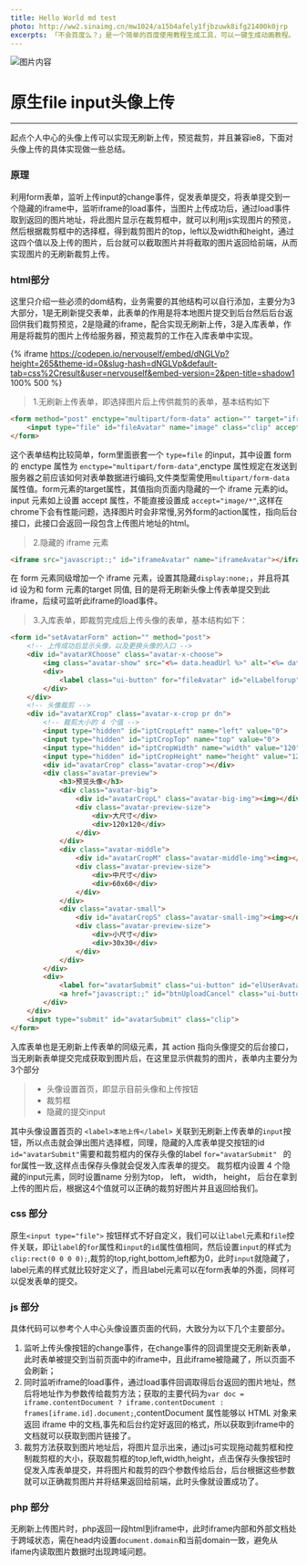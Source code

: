 ```yaml
---
title: Hello World md test
photo: http://ww2.sinaimg.cn/mw1024/a15b4afely1fjbzuwk8ifg21400k0jrp
excerpts: 「不会百度么？」是一个简单的百度使用教程生成工具，可以一键生成动画教程。 
---
```


![图片内容](http://ww2.sinaimg.cn/mw1024/a15b4afely1fjbzuwk8ifg21400k0jrp)

# 原生file input头像上传

------

起点个人中心的头像上传可以实现无刷新上传，预览裁剪，并且兼容ie8，下面对头像上传的具体实现做一些总结。

### 原理

利用form表单，监听上传input的change事件，促发表单提交，将表单提交到一个隐藏的iframe中，监听iframe的load事件，当图片上传成功后，通过load事件取到返回的图片地址，将此图片显示在裁剪框中，就可以利用js实现图片的预览，然后根据裁剪框中的选择框，得到裁剪图片的top，left以及width和height，通过这四个值以及上传的图片，后台就可以截取图片并将截取的图片返回给前端，从而实现图片的无刷新裁剪上传。

### html部分

这里只介绍一些必须的dom结构，业务需要的其他结构可以自行添加，主要分为3大部分，1是无刷新提交表单，此表单的作用是将本地图片提交到后台然后后台返回供我们裁剪预览，2是隐藏的iframe，配合实现无刷新上传，3是入库表单，作用是将裁剪的图片上传给服务器，预览裁剪的工作在入库表单中实现。

{% iframe https://codepen.io/nervouself/embed/dNGLVp?height=265&theme-id=0&slug-hash=dNGLVp&default-tab=css%2Cresult&user=nervouself&embed-version=2&pen-title=shadow1 100% 500 %}

>1.无刷新上传表单，即选择图片后上传供裁剪的表单，基本结构如下

```html
<form method="post" enctype="multipart/form-data" action="" target="iframeAvatar">
    <input type="file" id="fileAvatar" name="image" class="clip" accept="image/png, image/jpeg, image/gif, image/jpg">
</form>
```
这个表单结构比较简单，form里面嵌套一个 `type=file` 的input，其中设置 form 的 enctype 属性为 `enctype="multipart/form-data"`,enctype 属性规定在发送到服务器之前应该如何对表单数据进行编码,文件类型需使用`multipart/form-data` 属性值。form元素的target属性，其值指向页面内隐藏的一个 iframe 元素的id。 input 元素如上设置 accept 属性，不能直接设置成 `accept="image/*"`,这样在chrome下会有性能问题，选择图片时会非常慢,另外form的action属性，指向后台接口，此接口会返回一段包含上传图片地址的html。

>2.隐藏的 iframe 元素

```html
<iframe src="javascript:;" id="iframeAvatar" name="iframeAvatar"></iframe>
```
在 form 元素同级增加一个 iframe 元素，设置其隐藏`display:none;`，并且将其 id 设为和 form 元素的target 同值, 目的是将无刷新头像上传表单提交到此 iframe，后续可监听此iframe的load事件。

>3.入库表单，即裁剪完成后上传头像的表单，基本结构如下：

```html
<form id="setAvatarForm" action="" method="post">
    <!-- 上传成功后显示头像，以及更换头像的入口 -->
    <div id="avatarXChoose" class="avatar-x-choose">
        <img class="avatar-show" src="<%= data.headUrl %>" alt="<%= data.user.nickName %>的头像">
        <div>
            <label class="ui-button" for="fileAvatar" id="elLabelforup" role="button" tabindex="-1" data-eid="qd_M141" >本地上传</label>
        </div>
    </div>
    <!-- 头像裁剪 -->
    <div id="avatarXCrop" class="avatar-x-crop pr dn">
        <!-- 裁剪大小的 4 个值 -->
        <input type="hidden" id="iptCropLeft" name="left" value="0">
        <input type="hidden" id="iptCropTop" name="top" value="0">
        <input type="hidden" id="iptCropWidth" name="width" value="120">
        <input type="hidden" id="iptCropHeight" name="height" value="120">
        <div id="avatarCrop" class="avatar-crop"></div>
        <div class="avatar-preview">
            <h3>预览头像</h3>
            <div class="avatar-big">
                <div id="avatarCropL" class="avatar-big-img"><img></div>
                <div class="avatar-preview-size">
                    <div>大尺寸</div>
                    <div>120x120</div>
                </div>
            </div>
            <div class="avatar-middle">
                <div id="avatarCropM" class="avatar-middle-img"><img></div>
                <div class="avatar-preview-size">
                    <div>中尺寸</div>
                    <div>60x60</div>
                </div>
            </div>
            <div class="avatar-small">
                <div id="avatarCropS" class="avatar-small-img"><img></div>
                <div class="avatar-preview-size">
                    <div>小尺寸</div>
                    <div>30x30</div>
                </div>
            </div>
        </div>
        <div>
            <label for="avatarSubmit" class="ui-button" id="elUserAvatar">保存头像</label>
            <a href="javascript:;" id="btnUploadCancel" class="ui-button ui-button-default">取消</a>
        </div>
    </div>
    <input type="submit" id="avatarSubmit" class="clip">
</form>
```

入库表单也是无刷新上传表单的同级元素，其 action 指向头像提交的后台接口，当无刷新表单提交完成获取到图片后，在这里显示供裁剪的图片，表单内主要分为3个部分

> * 头像设置首页，即显示目前头像和上传按钮
> * 裁剪框
> * 隐藏的提交input

其中头像设置首页的 `<label>本地上传</label>` 关联到无刷新上传表单的`input`按钮，所以点击就会弹出图片选择框，同理，隐藏的入库表单提交按钮的id `id="avatarSubmit"`需要和裁剪框内的保存头像的label `for="avatarSubmit" ` 的for属性一致,这样点击保存头像就会促发入库表单的提交。
裁剪框内设置 4 个隐藏的input元素，同时设置name 分别为top， left， width， height， 后台在拿到上传的图片后，根据这4个值就可以正确的裁剪好图片并且返回给我们。

### css 部分
原生`<input type="file">` 按钮样式不好自定义，我们可以让`label`元素和`file`控件关联，即让`label`的`for`属性和`input`的`id`属性值相同，然后设置`input`的样式为`clip:rect(0 0 0 0);`,裁剪的top,right,bottom,left都为0，此时`input`就隐藏了，label元素的样式就比较好定义了，而且label元素可以在form表单的外面，同样可以促发表单的提交。

### js 部分
具体代码可以参考个人中心头像设置页面的代码，大致分为以下几个主要部分。
1. 监听上传头像按钮的change事件，在change事件的回调里提交无刷新表单，此时表单被提交到当前页面中的iframe中，且此iframe被隐藏了，所以页面不会刷新；
2. 同时监听iframe的load事件，通过load事件回调取得后台返回的图片地址，然后将地址作为参数传给裁剪方法；获取的主要代码为`var doc = iframe.contentDocument ? iframe.contentDocument : frames[iframe.id].document;`,contentDocument 属性能够以 HTML 对象来返回 iframe 中的文档,事先和后台约定好返回的格式，所以获取到iframe中的文档就可以获取到图片链接了。
3. 裁剪方法获取到图片地址后，将图片显示出来，通过js可实现拖动裁剪框和控制裁剪框的大小，获取裁剪框的top,left,width,height，点击保存头像按钮时促发入库表单提交，并将图片和裁剪的四个参数传给后台，后台根据这些参数就可以正确裁剪图片并将结果返回给前端，此时头像就设置成功了。

### php 部分
无刷新上传图片时，php返回一段html到iframe中，此时iframe内部和外部文档处于跨域状态，需在head内设置`document.domain`和当前domain一致，避免从ifame内读取图片数据时出现跨域问题。



